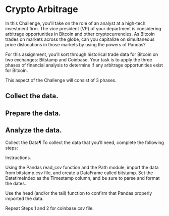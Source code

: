 #  Crypto Arbitrage

In this Challenge, you'll take on the role of an analyst at a high-tech investment firm. The vice president (VP) of your department is considering arbitrage opportunities in Bitcoin and other cryptocurrencies. As Bitcoin trades on markets across the globe, can you capitalize on simultaneous price dislocations in those markets by using the powers of Pandas?

For this assignment, you’ll sort through historical trade data for Bitcoin on two exchanges: Bitstamp and Coinbase. Your task is to apply the three phases of financial analysis to determine if any arbitrage opportunities exist for Bitcoin.

This aspect of the Challenge will consist of 3 phases.

## Collect the data.

## Prepare the data.

## Analyze the data.


Collect the Data¶
To collect the data that you’ll need, complete the following steps:

Instructions.

Using the Pandas read_csv function and the Path module, import the data from bitstamp.csv file, and create a DataFrame called bitstamp. Set the DatetimeIndex as the Timestamp column, and be sure to parse and format the dates.

Use the head (and/or the tail) function to confirm that Pandas properly imported the data.

Repeat Steps 1 and 2 for coinbase.csv file.

